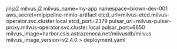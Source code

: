 jinja2 milvus.j2 milvus_name=my-app namespace=brown-dev-001 aws_secret=mlpipeline-minio-artifact etcd_url=milvus-etcd.milvus-operator.svc.cluster.local etcd_port=2379 pulsar_url=milvus-pulsar-proxy.milvus-operator.svc.cluster.local pulsar_port=6650 milvus_image=harbor.csis.astrazeneca.net/milvusdb/milvus milvus_image_version=v2.4.0 > deployment.yaml